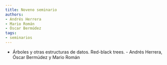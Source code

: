 ```yaml
---
title: Noveno seminario
authors:
- Andrés Herrera
- Mario Román
- Óscar Bermúdez
tags:
- seminarios
---
```


  * Árboles y otras estructuras de datos. Red-black trees. - Andrés Herrera, Óscar Bermúdez y Mario Román
